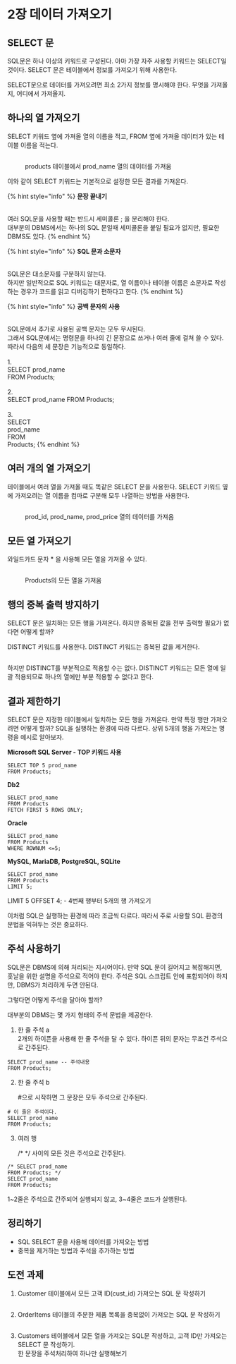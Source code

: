 # 2장 데이터 가져오기

## SELECT 문

SQL문은 하나 이상의 키워드로 구성된다. 아마 가장 자주 사용할 키워드는 SELECT일 것이다. SELECT 문은 테이블에서 정보를 가져오기 위해 사용한다.

SELECT문으로 데이터를 가져오려면 최소 2가지 정보를 명시해야 한다. 무엇을 가져올지, 어디에서 가져올지.



## 하나의 열 가져오기

SELECT 키워드 옆에 가져올 열의 이름을 적고, FROM 옆에 가져올 데이터가 있는 테이블 이름을 적는다.

<figure><img src="../../.gitbook/assets/image (95).png" alt=""><figcaption><p>products 테이블에서 prod_name 열의 데이터를 가져옴</p></figcaption></figure>

이와 같이 SELECT 키워드는 기본적으로 설정한 모든 결과를 가져온다.

{% hint style="info" %}
**문장 끝내기**

\
여러 SQL문을 사용할 때는 반드시 세미콜론 ; 을 분리해야 한다.\
대부분의 DBMS에서는 하나의 SQL 문일때 세미콜론을 붙일 필요가 없지만, 필요한 DBMS도 있다.
{% endhint %}

{% hint style="info" %}
**SQL 문과 소문자**

\
SQL문은 대소문자를 구분하지 않는다.\
하지만 일반적으로 SQL 키워드는 대문자로, 열 이름이나 테이블 이름은 소문자로 작성하는 경우가 코드를 읽고 디버깅하기 편하다고 한다.
{% endhint %}

{% hint style="info" %}
**공백 문자의 사용**

\
SQL문에서 추가로 사용된 공백 문자는 모두 무시된다.\
그래서 SQL문에서는 명령문을 하나의 긴 문장으로 쓰거나 여러 줄에 걸쳐 쓸 수 있다.\
따라서 다음의 세 문장은 기능적으로 동일하다.\
\
1.\
SELECT prod\_name\
FROM Products;\
\
2.\
SELECT prod\_name FROM Products;\
\
3.\
SELECT\
prod\_name\
FROM\
Products;
{% endhint %}



## 여러 개의 열 가져오기

테이블에서 여러 열을 가져올 때도 똑같은 SELECT 문을 사용한다. SELECT 키워드 옆에 가져오려는 열 이름을 컴마로 구분해 모두 나열하는 방법을 사용한다.

<figure><img src="../../.gitbook/assets/image (97).png" alt=""><figcaption><p>prod_id, prod_name, prod_price 열의 데이터를 가져옴</p></figcaption></figure>



## 모든 열 가져오기

와일드카드 문자 \* 을 사용해 모든 열을 가져올 수 있다.

<figure><img src="../../.gitbook/assets/image (104).png" alt=""><figcaption><p>Products의 모든 열을 가져옴</p></figcaption></figure>



## 행의 중복 출력 방지하기

SELECT 문은 일치하는 모든 행을 가져온다. 하지만 중복된 값을 전부 출력할 필요가 없다면 어떻게 할까?&#x20;

DISTINCT 키워드를 사용한다. DISTINCT 키워드는 중복된 값을 제거한다.

<img src="../../.gitbook/assets/image (105).png" alt="" data-size="original"><img src="../../.gitbook/assets/image (106).png" alt="" data-size="original">

하지만 DISTINCT를 부분적으로 적용할 수는 없다. DISTINCT 키워드는 모든 열에 일괄 적용되므로 하나의 열에만 부분 적용할 수 없다고 한다.



## 결과 제한하기

SELECT 문은 지정한 테이블에서 일치하는 모든 행을 가져온다. 만약 특정 행만 가져오려면 어떻게 할까? SQL을 실행하는 환경에 따라 다르다. 상위 5개의 행을 가져오는 명령을 예시로 알아보자.



**Microsoft SQL Server - TOP 키워드 사용**

```
SELECT TOP 5 prod_name
FROM Products;
```



**Db2**

```
SELECT prod_name
FROM Products
FETCH FIRST 5 ROWS ONLY;
```



**Oracle**

```
SELECT prod_name
FROM Products
WHERE ROWNUM <=5;
```



**MySQL, MariaDB, PostgreSQL, SQLite**

```
SELECT prod_name
FROM Products
LIMIT 5;
```

LIMIT 5 OFFSET 4; - 4번째 행부터 5개의 행 가져오기



이처럼 SQL은 실행하는 환경에 따라 조금씩 다르다. 따라서 주로 사용할 SQL 환경의 문법을 익혀두는 것은 중요하다.



## 주석 사용하기

SQL문은 DBMS에 의해 처리되는 지시어이다. 만약 SQL 문이 길어지고 복잡해지면, 훗날을 위한 설명을 주석으로 적어야 한다. 주석은 SQL 스크립트 안에 포함되어야 하지만, DBMS가 처리하게 두면 안된다.

그렇다면 어떻게 주석을 달아야 할까?

대부분의 DBMS는 몇 가지 형태의 주석 문법을 제공한다.

1. 한 줄 주석 a\
   2개의 하이픈을 사용해 한 줄 주석을 달 수 있다. 하이픈 뒤의 문자는 무조건 주석으로 간주된다.

```
SELECT prod_name -- 주석내용
FROM Products;
```

2.  한 줄 주석 b

    \#으로 시작하면 그 문장은 모두 주석으로 간주된다.

```
# 이 줄은 주석이다.
SELECT prod_name
FROM Products;
```

3.  여러 행

    /\* \*/ 사이의 모든 것은 주석으로 간주된다.

```
/* SELECT prod_name
FROM Products; */
SELECT prod_name
FROM Products;
```

1\~2줄은 주석으로 간주되어 실행되지 않고, 3\~4줄은 코드가 실행된다.



## 정리하기

* SQL SELECT 문을 사용해 데이터를 가져오는 방법
* 중복을 제거하는 방법과 주석을 추가하는 방법



## 도전 과제

1. Customer 테이블에서 모든 고객 ID(cust\_id) 가져오는 SQL 문 작성하기

<figure><img src="../../.gitbook/assets/image (108).png" alt=""><figcaption></figcaption></figure>



2. OrderItems 테이블의 주문한 제품 목록을 중복없이 가져오는 SQL 문 작성하기

<figure><img src="../../.gitbook/assets/image (120).png" alt=""><figcaption></figcaption></figure>



3. Customers 테이블에서 모든 열을 가져오는 SQL문 작성하고, 고객 ID만 가져오는 SELECT 문 작성하기.\
   한 문장을 주석처리하여 하나만 실행해보기

<figure><img src="../../.gitbook/assets/image (122).png" alt=""><figcaption></figcaption></figure>

